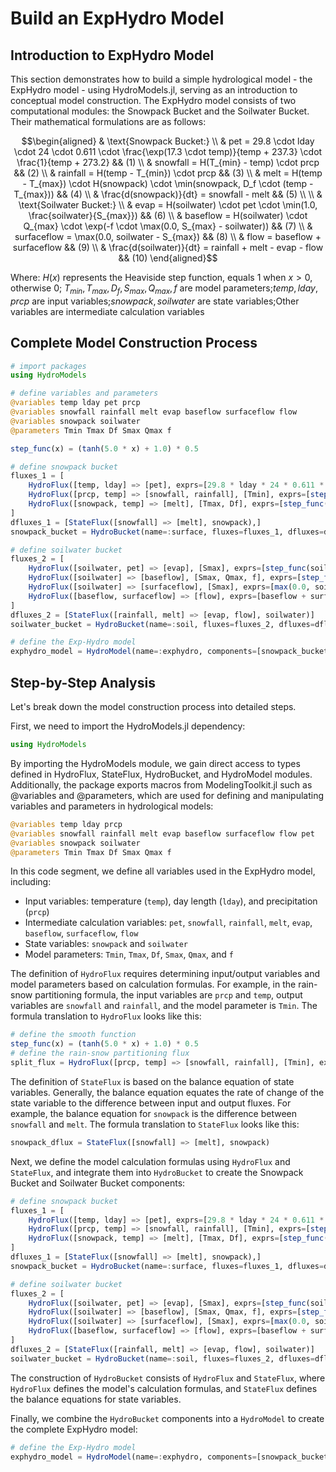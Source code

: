 # Build an ExpHydro Model

## Introduction to ExpHydro Model

This section demonstrates how to build a simple hydrological model - the ExpHydro model - using HydroModels.jl, serving as an introduction to conceptual model construction.
The ExpHydro model consists of two computational modules: the Snowpack Bucket and the Soilwater Bucket. Their mathematical formulations are as follows:

```math
\begin{aligned}
& \text{Snowpack Bucket:} \\
& pet = 29.8 \cdot lday \cdot 24 \cdot 0.611 \cdot \frac{\exp(17.3 \cdot temp)}{temp + 237.3} \cdot \frac{1}{temp + 273.2} && (1) \\
& snowfall = H(T_{min} - temp) \cdot prcp && (2) \\
& rainfall = H(temp - T_{min}) \cdot prcp && (3) \\
& melt = H(temp - T_{max}) \cdot H(snowpack) \cdot \min(snowpack, D_f \cdot (temp - T_{max})) && (4) \\
& \frac{d(snowpack)}{dt} = snowfall - melt && (5) \\
\\
& \text{Soilwater Bucket:} \\
& evap = H(soilwater) \cdot pet \cdot \min(1.0, \frac{soilwater}{S_{max}}) && (6) \\
& baseflow = H(soilwater) \cdot Q_{max} \cdot \exp(-f \cdot \max(0.0, S_{max} - soilwater)) && (7) \\
& surfaceflow = \max(0.0, soilwater - S_{max}) && (8) \\
& flow = baseflow + surfaceflow && (9) \\
& \frac{d(soilwater)}{dt} = rainfall + melt - evap - flow && (10)
\end{aligned}
```

Where: $H(x)$ represents the Heaviside step function, equals 1 when $x > 0$, otherwise 0; $T_{min}, T_{max}, D_f, S_{max}, Q_{max}, f$ are model parameters;$temp, lday, prcp$ are input variables;$snowpack, soilwater$ are state variables;Other variables are intermediate calculation variables

## Complete Model Construction Process

```julia
# import packages
using HydroModels

# define variables and parameters
@variables temp lday pet prcp 
@variables snowfall rainfall melt evap baseflow surfaceflow flow
@variables snowpack soilwater
@parameters Tmin Tmax Df Smax Qmax f

step_func(x) = (tanh(5.0 * x) + 1.0) * 0.5

# define snowpack bucket
fluxes_1 = [
    HydroFlux([temp, lday] => [pet], exprs=[29.8 * lday * 24 * 0.611 * exp((17.3 * temp) / (temp + 237.3)) / (temp + 273.2)]),
    HydroFlux([prcp, temp] => [snowfall, rainfall], [Tmin], exprs=[step_func(Tmin - temp) * prcp, step_func(temp - Tmin) * prcp]),
    HydroFlux([snowpack, temp] => [melt], [Tmax, Df], exprs=[step_func(temp - Tmax) * step_func(snowpack) * min(snowpack, Df * (temp - Tmax))]),
]
dfluxes_1 = [StateFlux([snowfall] => [melt], snowpack),]
snowpack_bucket = HydroBucket(name=:surface, fluxes=fluxes_1, dfluxes=dfluxes_1)

# define soilwater bucket
fluxes_2 = [
    HydroFlux([soilwater, pet] => [evap], [Smax], exprs=[step_func(soilwater) * pet * min(1.0, soilwater / Smax)]),
    HydroFlux([soilwater] => [baseflow], [Smax, Qmax, f], exprs=[step_func(soilwater) * Qmax * exp(-f * (max(0.0, Smax - soilwater)))]),
    HydroFlux([soilwater] => [surfaceflow], [Smax], exprs=[max(0.0, soilwater - Smax)]),
    HydroFlux([baseflow, surfaceflow] => [flow], exprs=[baseflow + surfaceflow]),
]
dfluxes_2 = [StateFlux([rainfall, melt] => [evap, flow], soilwater)]
soilwater_bucket = HydroBucket(name=:soil, fluxes=fluxes_2, dfluxes=dfluxes_2)

# define the Exp-Hydro model
exphydro_model = HydroModel(name=:exphydro, components=[snowpack_bucket, soilwater_bucket])
```

## Step-by-Step Analysis

Let's break down the model construction process into detailed steps.

First, we need to import the HydroModels.jl dependency:

```julia
using HydroModels
```

By importing the HydroModels module, we gain direct access to types defined in HydroFlux, StateFlux, HydroBucket, and HydroModel modules. Additionally, the package exports macros from ModelingToolkit.jl such as @variables and @parameters, which are used for defining and manipulating variables and parameters in hydrological models:

```julia
@variables temp lday prcp 
@variables snowfall rainfall melt evap baseflow surfaceflow flow pet
@variables snowpack soilwater
@parameters Tmin Tmax Df Smax Qmax f
```

In this code segment, we define all variables used in the ExpHydro model, including:
- Input variables: temperature (`temp`), day length (`lday`), and precipitation (`prcp`)
- Intermediate calculation variables: `pet`, `snowfall`, `rainfall`, `melt`, `evap`, `baseflow`, `surfaceflow`, `flow`
- State variables: `snowpack` and `soilwater`
- Model parameters: `Tmin`, `Tmax`, `Df`, `Smax`, `Qmax`, and `f`

The definition of `HydroFlux` requires determining input/output variables and model parameters based on calculation formulas. For example, in the rain-snow partitioning formula, the input variables are `prcp` and `temp`, output variables are `snowfall` and `rainfall`, and the model parameter is `Tmin`. The formula translation to `HydroFlux` looks like this:

```julia
# define the smooth function
step_func(x) = (tanh(5.0 * x) + 1.0) * 0.5
# define the rain-snow partitioning flux
split_flux = HydroFlux([prcp, temp] => [snowfall, rainfall], [Tmin], exprs=[step_func(Tmin - temp) * prcp, step_func(temp - Tmin) * prcp])
```

The definition of `StateFlux` is based on the balance equation of state variables. Generally, the balance equation equates the rate of change of the state variable to the difference between input and output fluxes. For example, the balance equation for `snowpack` is the difference between `snowfall` and `melt`. The formula translation to `StateFlux` looks like this:

```julia
snowpack_dflux = StateFlux([snowfall] => [melt], snowpack)
```

Next, we define the model calculation formulas using `HydroFlux` and `StateFlux`, and integrate them into `HydroBucket` to create the Snowpack Bucket and Soilwater Bucket components:

```julia
# define snowpack bucket
fluxes_1 = [
    HydroFlux([temp, lday] => [pet], exprs=[29.8 * lday * 24 * 0.611 * exp((17.3 * temp) / (temp + 237.3)) / (temp + 273.2)]),
    HydroFlux([prcp, temp] => [snowfall, rainfall], [Tmin], exprs=[step_func(Tmin - temp) * prcp, step_func(temp - Tmin) * prcp]),
    HydroFlux([snowpack, temp] => [melt], [Tmax, Df], exprs=[step_func(temp - Tmax) * step_func(snowpack) * min(snowpack, Df * (temp - Tmax))]),
]
dfluxes_1 = [StateFlux([snowfall] => [melt], snowpack),]
snowpack_bucket = HydroBucket(name=:surface, fluxes=fluxes_1, dfluxes=dfluxes_1)

# define soilwater bucket
fluxes_2 = [
    HydroFlux([soilwater, pet] => [evap], [Smax], exprs=[step_func(soilwater) * pet * min(1.0, soilwater / Smax)]),
    HydroFlux([soilwater] => [baseflow], [Smax, Qmax, f], exprs=[step_func(soilwater) * Qmax * exp(-f * (max(0.0, Smax - soilwater)))]),
    HydroFlux([soilwater] => [surfaceflow], [Smax], exprs=[max(0.0, soilwater - Smax)]),
    HydroFlux([baseflow, surfaceflow] => [flow], exprs=[baseflow + surfaceflow]),
]
dfluxes_2 = [StateFlux([rainfall, melt] => [evap, flow], soilwater)]
soilwater_bucket = HydroBucket(name=:soil, fluxes=fluxes_2, dfluxes=dfluxes_2)
```

The construction of `HydroBucket` consists of `HydroFlux` and `StateFlux`, where `HydroFlux` defines the model's calculation formulas, and `StateFlux` defines the balance equations for state variables.

Finally, we combine the `HydroBucket` components into a `HydroModel` to create the complete ExpHydro model:

```julia
# define the Exp-Hydro model
exphydro_model = HydroModel(name=:exphydro, components=[snowpack_bucket, soilwater_bucket])
```
